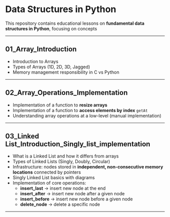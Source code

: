 # Data Structures in Python

This repository contains educational lessons on **fundamental data structures in Python**, focusing on concepts

----

## 01_Array_Introduction
- Introduction to Arrays  
- Types of Arrays (1D, 2D, 3D, Jagged)  
- Memory management responsibility in C vs Python  

----

## 02_Array_Operations_Implementation
- Implementation of a function to **resize arrays**  
- Implementation of a function to **access elements by index**  `getAt` 
- Understanding array operations at a low-level (manual implementation)  

----

## 03_Linked List_Introduction_Singly_list_implementation
- What is a Linked List and how it differs from arrays  
- Types of Linked Lists (Singly, Doubly, Circular)  
- Infrastructure: nodes stored in **independent, non-consecutive memory locations** connected by pointers  
- Singly Linked List basics with diagrams  
- Implementation of core operations:  
  - **insert_last** → insert new node at the end  
  - **insert_after** → insert new node after a given node  
  - **insert_before** → insert new node before a given node  
  - **delete_node** → delete a specific node  


----